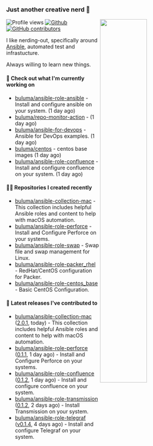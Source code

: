 ### Just another creative nerd 👋


![Profile views](https://gpvc.arturio.dev/buluma) <a href="https://gitstats.me/buluma">
  <img align="right" src="https://github-readme-stats.vercel.app/api?username=buluma&theme=gotham&show_icons=true" width="50%"/>
</a>
[![Github](https://img.shields.io/badge/-buluma-black?style=flat&labelColor=black&logo=github&logoColor=white&include_all_commits=true&count_private=true)](https://gitstats.me/buluma)
[![GitHub contributors](https://img.shields.io/github/contributors/buluma/badges.svg)](https://GitHub.com/buluma/badges/graphs/contributors/)

I like nerding-out, specifically around [Ansible](https://github.com/ansible/ansible), automated test and infrastucture.

Always willing to learn new things.

#### 👷 Check out what I'm currently working on

- [buluma/ansible-role-ansible](https://github.com/buluma/ansible-role-ansible) - Install and configure ansible on your system. (1 day ago)
- [buluma/repo-monitor-action](https://github.com/buluma/repo-monitor-action) -  (1 day ago)
- [buluma/ansible-for-devops](https://github.com/buluma/ansible-for-devops) - Ansible for DevOps examples.  (1 day ago)
- [buluma/centos](https://github.com/buluma/centos) - centos base images (1 day ago)
- [buluma/ansible-role-confluence](https://github.com/buluma/ansible-role-confluence) - Install and configure confluence on your system. (1 day ago)

#### 👨‍💻 Repositories I created recently

- [buluma/ansible-collection-mac](https://github.com/buluma/ansible-collection-mac) - This collection includes helpful Ansible roles and content to help with macOS automation.
- [buluma/ansible-role-perforce](https://github.com/buluma/ansible-role-perforce) - Install and Configure Perforce on your systems.
- [buluma/ansible-role-swap](https://github.com/buluma/ansible-role-swap) - Swap file and swap management for Linux.
- [buluma/ansible-role-packer_rhel](https://github.com/buluma/ansible-role-packer_rhel) - RedHat/CentOS configuration for Packer.
- [buluma/ansible-role-centos_base](https://github.com/buluma/ansible-role-centos_base) - Basic CentOS Configuration.

#### 🚀 Latest releases I've contributed to

- [buluma/ansible-collection-mac](https://github.com/buluma/ansible-collection-mac) ([2.0.1](https://github.com/buluma/ansible-collection-mac/releases/tag/2.0.1), today) - This collection includes helpful Ansible roles and content to help with macOS automation.
- [buluma/ansible-role-perforce](https://github.com/buluma/ansible-role-perforce) ([0.1.1](https://github.com/buluma/ansible-role-perforce/releases/tag/0.1.1), 1 day ago) - Install and Configure Perforce on your systems.
- [buluma/ansible-role-confluence](https://github.com/buluma/ansible-role-confluence) ([0.1.2](https://github.com/buluma/ansible-role-confluence/releases/tag/0.1.2), 1 day ago) - Install and configure confluence on your system.
- [buluma/ansible-role-transmission](https://github.com/buluma/ansible-role-transmission) ([0.1.2](https://github.com/buluma/ansible-role-transmission/releases/tag/0.1.2), 2 days ago) - Install Transmission on your system.
- [buluma/ansible-role-telegraf](https://github.com/buluma/ansible-role-telegraf) ([v0.1.4](https://github.com/buluma/ansible-role-telegraf/releases/tag/v0.1.4), 4 days ago) - Install and configure Telegraf on your system.


